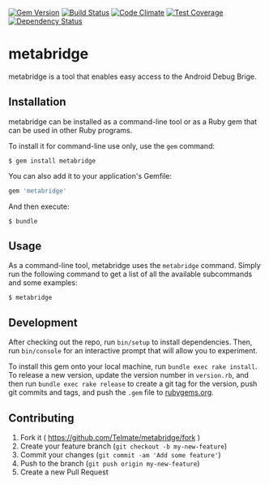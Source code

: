 [![Gem Version](https://badge.fury.io/rb/metabridge.svg)](http://badge.fury.io/rb/metabridge)
[![Build Status](https://travis-ci.org/Telmate/metabridge.svg)](https://travis-ci.org/Telmate/metabridge)
[![Code Climate](https://codeclimate.com/github/Telmate/metabridge/badges/gpa.svg)](https://codeclimate.com/github/Telmate/metabridge)
[![Test Coverage](https://codeclimate.com/github/Telmate/metabridge/badges/coverage.svg)](https://codeclimate.com/github/Telmate/metabridge/coverage)
[![Dependency Status](https://gemnasium.com/Telmate/metabridge.svg)](https://gemnasium.com/Telmate/metabridge)

# metabridge

metabridge is a tool that enables easy access to the Android Debug Brige.

## Installation

metabridge can be installed as a command-line tool or as a Ruby gem that can be
used in other Ruby programs.

To install it for command-line use only, use the `gem` command:

    $ gem install metabridge

You can also add it to your application's Gemfile:

```ruby
gem 'metabridge'
```

And then execute:

    $ bundle


## Usage

As a command-line tool, metabridge uses the `metabridge` command. Simply run the
following command to get a list of all the available subcommands and some
examples:

```shell
$ metabridge
```

## Development

After checking out the repo, run `bin/setup` to install dependencies. Then, run `bin/console` for an interactive prompt that will allow you to experiment.

To install this gem onto your local machine, run `bundle exec rake install`. To release a new version, update the version number in `version.rb`, and then run `bundle exec rake release` to create a git tag for the version, push git commits and tags, and push the `.gem` file to [rubygems.org](https://rubygems.org).

## Contributing

1. Fork it ( https://github.com/Telmate/metabridge/fork )
2. Create your feature branch (`git checkout -b my-new-feature`)
3. Commit your changes (`git commit -am 'Add some feature'`)
4. Push to the branch (`git push origin my-new-feature`)
5. Create a new Pull Request
